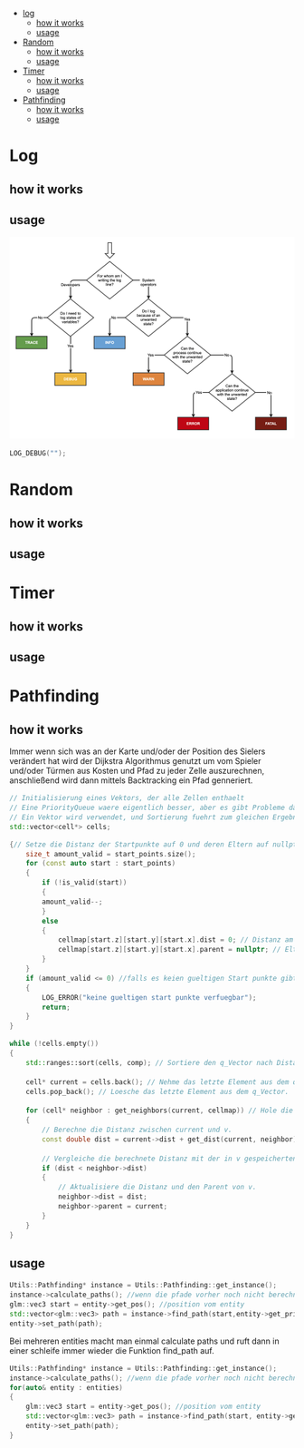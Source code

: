 
- [log](#Log)
    - [how it works](#how-it-works)
    - [usage](#usage)
- [Random](#Random)  
    - [how it works](#how-it-works-1)
    - [usage](#usage-1)
- [Timer](#Timer)
    - [how it works](#how-it-works-2)
    - [usage](#usage-2)
- [Pathfinding](#pathfinding)
    - [how it works](#how-it-works-3)
    - [usage](#usage-3)

# Log

## how it works


## usage
![when to use which log](res/log.png)

```c++
LOG_DEBUG("");

```
# Random

## how it works


## usage

# Timer

## how it works


## usage

# Pathfinding

## how it works
Immer wenn sich was an der Karte und/oder der Position des Sielers verändert hat wird der Dijkstra Algorithmus genutzt um vom Spieler und/oder Türmen aus Kosten und Pfad zu jeder Zelle auszurechnen, anschließend wird dann mittels Backtracking ein Pfad genneriert.


```c++
// Initialisierung eines Vektors, der alle Zellen enthaelt
// Eine PriorityQueue waere eigentlich besser, aber es gibt Probleme damit.
// Ein Vektor wird verwendet, und Sortierung fuehrt zum gleichen Ergebnis wie mit einer PriorityQueue.
std::vector<cell*> cells;
```
<!---
Hierzwischen sind noch ein par Checks um undefiniertes verhalten zu verhindern
--->

```c++
{// Setze die Distanz der Startpunkte auf 0 und deren Eltern auf nullptr
    size_t amount_valid = start_points.size();
	for (const auto start : start_points)
	{
	    if (!is_valid(start))
		{
		amount_valid--;
	    }
	    else
	    {
	        cellmap[start.z][start.y][start.x].dist = 0; // Distanz am Startpunkt auf 0 setzen
			cellmap[start.z][start.y][start.x].parent = nullptr; // Elternknoten auf nullptr setzen
	    }
	}
	if (amount_valid <= 0) //falls es keien gueltigen Start punkte gibt wird das pathfinden abgebrochen
	{
		LOG_ERROR("keine gueltigen start punkte verfuegbar");
	    return;
	}
}
```



```c++
while (!cells.empty())
{
    std::ranges::sort(cells, comp); // Sortiere den q_Vector nach Distanz absteigend.

    cell* current = cells.back(); // Nehme das letzte Element aus dem q_Vector.
    cells.pop_back(); // Loesche das letzte Element aus dem q_Vector.

    for (cell* neighbor : get_neighbors(current, cellmap)) // Hole die Nachbarn von current.
    {
		// Berechne die Distanz zwischen current und v.
		const double dist = current->dist + get_dist(current, neighbor);

		// Vergleiche die berechnete Distanz mit der in v gespeicherten Distanz.
		if (dist < neighbor->dist)
		{
	    	// Aktualisiere die Distanz und den Parent von v.
 	    	neighbor->dist = dist;
	    	neighbor->parent = current;
		}
    }
}
```




## usage
```c++
Utils::Pathfinding* instance = Utils::Pathfinding::get_instance();
instance->calculate_paths(); //wenn die pfade vorher noch nicht berechnet worden
glm::vec3 start = entity->get_pos(); //position vom entity
std::vector<glm::vec3> path = instance->find_path(start,entity->get_priority());
entity->set_path(path);
```

Bei mehreren entities macht man einmal calculate paths und ruft dann in einer schleife immer wieder die Funktion find_path auf.

```c++
Utils::Pathfinding* instance = Utils::Pathfinding::get_instance();
instance->calculate_paths(); //wenn die pfade vorher noch nicht berechnet worden
for(auto& entity : entities)
{
    glm::vec3 start = entity->get_pos(); //position vom entity
    std::vector<glm::vec3> path = instance->find_path(start, entity->get_priority());
    entity->set_path(path);
}

```

